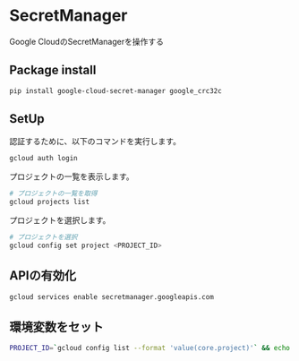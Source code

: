 # SecretManager

Google CloudのSecretManagerを操作する

## Package install

```bash
pip install google-cloud-secret-manager google_crc32c
```

## SetUp

認証するために、以下のコマンドを実行します。

```bash
gcloud auth login
```

プロジェクトの一覧を表示します。

```bash
# プロジェクトの一覧を取得
gcloud projects list
```

プロジェクトを選択します。

```bash
# プロジェクトを選択
gcloud config set project <PROJECT_ID>
```

## APIの有効化

```bash
gcloud services enable secretmanager.googleapis.com
```

## 環境変数をセット

```bash
PROJECT_ID=`gcloud config list --format 'value(core.project)'` && echo $PROJECT_ID
```
